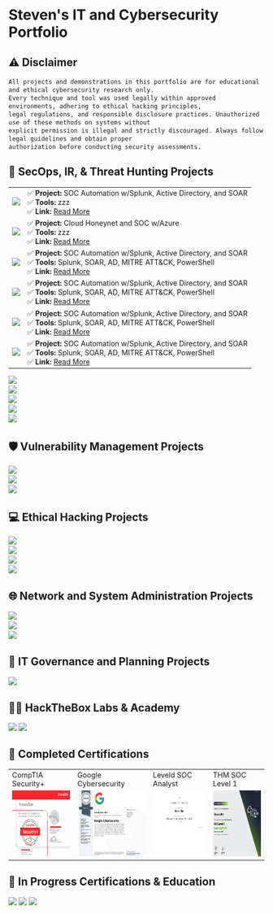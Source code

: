 # Steven's IT and Cybersecurity Portfolio

## ⚠ Disclaimer
```
All projects and demonstrations in this portfolio are for educational and ethical cybersecurity research only.
Every technique and tool was used legally within approved environments, adhering to ethical hacking principles,
legal regulations, and responsible disclosure practices. Unauthorized use of these methods on systems without
explicit permission is illegal and strictly discouraged. Always follow legal guidelines and obtain proper
authorization before conducting security assessments.
```
## 🚨 SecOps, IR, & Threat Hunting Projects
<table>
  <tr>
    <td><img src="https://github.com/user-attachments/assets/688c75a4-24d8-40b4-94e4-dd967a732a82" width="150"/></td>
    <td>
      ✅ <strong>Project:</strong> SOC Automation w/Splunk, Active Directory, and SOAR<br>
      ✅ <strong>Tools:</strong> zzz<br>
      ✅ <strong>Link:</strong> <a href="https://medium.com/@stevenrim/soc-automation-with-splunk-active-directory-soar-b121465b08b9">Read More</a>
    </td>
  </tr>

 <tr>
    <td><img src="https://github.com/user-attachments/assets/34f9dc71-d905-4d07-a3bd-5db8fcd5d236" width="150"/></td>
    <td>
      ✅ <strong>Project:</strong> Cloud Honeynet and SOC w/Azure<br>
      ✅ <strong>Tools:</strong> zzz<br>
      ✅ <strong>Link:</strong> <a href="https://medium.com/@stevenrim/building-a-cloud-honeynet-soc-in-azure-980f84fb5147">Read More</a>
    </td>
  </tr>

 <tr>
    <td><img src="https://github.com/user-attachments/assets/688c75a4-24d8-40b4-94e4-dd967a732a82" width="150"/></td>
    <td>
      ✅ <strong>Project:</strong> SOC Automation w/Splunk, Active Directory, and SOAR<br>
      ✅ <strong>Tools:</strong> Splunk, SOAR, AD, MITRE ATT&CK, PowerShell<br>
      ✅ <strong>Link:</strong> <a href="https://medium.com/@stevenrim/soc-automation-with-splunk-active-directory-soar-b121465b08b9">Read More</a>
    </td>
  </tr>

 <tr>
    <td><img src="https://github.com/user-attachments/assets/688c75a4-24d8-40b4-94e4-dd967a732a82" width="150"/></td>
    <td>
      ✅ <strong>Project:</strong> SOC Automation w/Splunk, Active Directory, and SOAR<br>
      ✅ <strong>Tools:</strong> Splunk, SOAR, AD, MITRE ATT&CK, PowerShell<br>
      ✅ <strong>Link:</strong> <a href="https://medium.com/@stevenrim/soc-automation-with-splunk-active-directory-soar-b121465b08b9">Read More</a>
    </td>
  </tr>

   <tr>
    <td><img src="https://github.com/user-attachments/assets/688c75a4-24d8-40b4-94e4-dd967a732a82" width="150"/></td>
    <td>
      ✅ <strong>Project:</strong> SOC Automation w/Splunk, Active Directory, and SOAR<br>
      ✅ <strong>Tools:</strong> Splunk, SOAR, AD, MITRE ATT&CK, PowerShell<br>
      ✅ <strong>Link:</strong> <a href="https://medium.com/@stevenrim/soc-automation-with-splunk-active-directory-soar-b121465b08b9">Read More</a>
    </td>
  </tr>

   <tr>
    <td><img src="https://github.com/user-attachments/assets/688c75a4-24d8-40b4-94e4-dd967a732a82" width="150"/></td>
    <td>
      ✅ <strong>Project:</strong> SOC Automation w/Splunk, Active Directory, and SOAR<br>
      ✅ <strong>Tools:</strong> Splunk, SOAR, AD, MITRE ATT&CK, PowerShell<br>
      ✅ <strong>Link:</strong> <a href="https://medium.com/@stevenrim/soc-automation-with-splunk-active-directory-soar-b121465b08b9">Read More</a>
    </td>
  </tr>

  
  </table>







<a href="">
  <img src="https://img.shields.io/badge/--000000?&style=for-the-badge&logo=Medium&logoColor=white"/>
</a>
<br>
<a href="https://medium.com/@stevenrim/virtual-attacks-and-splunk-insights-b892468cbec9">
  <img src="https://img.shields.io/badge/-Simulating Attacks, Detecting Threats, and Mapping TTPs-000000?&style=for-the-badge&logo=Medium&logoColor=white"/>
</a>
<br>
<a href="https://medium.com/@stevenrim/automating-security-workflow-w-limacharlie-and-tines-020ee72ee340">
  <img src="https://img.shields.io/badge/-Automating EDR with LimaCharlie and Tines-000000?&style=for-the-badge&logo=Medium&logoColor=white"/>
</a>
<br>
<a href="https://medium.com/@stevenrim/generating-and-analyzing-endpoint-activity-logs-in-mde-e7535699ab15">
  <img src="https://img.shields.io/badge/-Automating EDR with Defender for Endpoint-000000?&style=for-the-badge&logo=Medium&logoColor=white"/>
</a>
<br>
<a href="https://github.com/stevenrim/threathuntrepo/blob/main/README.md">
  <img src="https://img.shields.io/badge/-Threat Hunt and IR Repository-000000?&style=for-the-badge&logo=github&logoColor=white"/>
</a>


## 🛡️ Vulnerability Management Projects 
<a href="https://medium.com/@stevenrim/vulnerability-management-program-implementation-0fad4462c688">
  <img src="https://img.shields.io/badge/-Full Vulnerability Management Program-000000?&style=for-the-badge&logo=Medium&logoColor=white"/>
</a>
<br>
<a href="https://medium.com/@stevenrim/windows-10-vulnerabilities-scan-script-secure-9e15590bdd27">
  <img src="https://img.shields.io/badge/-Windows 10 Vulnerabilities: Scan, Script & Secure-000000?&style=for-the-badge&logo=Medium&logoColor=white"/>
</a>
<br>
<a href="https://medium.com/@stevenrim/vulnerability-scans-with-tenable-nessus-924d658c7348">
  <img src="https://img.shields.io/badge/-Vulnerability Scans w/Tenable Nessus-000000?&style=for-the-badge&logo=Medium&logoColor=white"/>
</a>

## 💻 Ethical Hacking Projects 
<a href="https://medium.com/@stevenrim/owasp-juice-shop-10-2-for-arm64-raspberry-pi-5-68c28c046ccd">
  <img src="https://img.shields.io/badge/-Exploiting Vulnerabilities on OWASP Juice Shop-000000?&style=for-the-badge&logo=Medium&logoColor=white"/>
</a>
<br>
<a href="https://medium.com/@stevenrim/building-a-keylogger-w-python-508aa0465378">
  <img src="https://img.shields.io/badge/-Building a Keylogger w/Python-000000?&style=for-the-badge&logo=Medium&logoColor=white"/>
</a>
<br>
<a href="https://medium.com/@stevenrim/kerberoasting-in-active-directory-3931cb37e322">
  <img src="https://img.shields.io/badge/-Kerberoasting in Active Directory-000000?&style=for-the-badge&logo=Medium&logoColor=white"/>
</a>
<br>
<a href="https://github.com/stevenrim/duckyscripts/blob/main/README.md">
  <img src="https://img.shields.io/badge/-Custom Ducky Script Repository-000000?&style=for-the-badge&logo=github&logoColor=white"/>
</a>

## 🌐 Network and System Administration Projects 
<a href="https://medium.com/@stevenrim/powershell-automation-for-disa-stig-compliance-and-hardening-6515d055d9ef">
  <img src="https://img.shields.io/badge/-PowerShell Automation for DISA STIG Compliance and Hardening-000000?&style=for-the-badge&logo=Medium&logoColor=white"/>
</a>
<br>
<a href="https://medium.com/@stevenrim/cisco-packet-tracer-lab-series-more-0051e9e438b7">
  <img src="https://img.shields.io/badge/-Cisco Packet Tracer Lab Series-000000?&style=for-the-badge&logo=Medium&logoColor=white"/>
</a>
<br>
<a href="https://medium.com/@stevenrim/active-directory-home-lab-w-virtualbox-e07932251a9f">
  <img src="https://img.shields.io/badge/-AD Home Lab w/VirtualBox and PowerShell-000000?&style=for-the-badge&logo=Medium&logoColor=white"/>
</a>

## 🧭 IT Governance and Planning Projects
<a href="https://medium.com/@stevenrim/shifting-it-security-in-house-my-blueprint-229ea250ba39">
  <img src="https://img.shields.io/badge/-Shifting IT and Security In House: My Blueprint-000000?&style=for-the-badge&logo=Medium&logoColor=white"/>
</a>


## 🧑‍💻 HackTheBox Labs & Academy
<a href="www.google.com"><img src="https://img.shields.io/badge/-HTB RED-red?&style=for-the-badge&logo=hackthebox&logoColor=white"/></a>
<a href="www.google.com"><img src="https://img.shields.io/badge/-HTB BLUE-blue?&style=for-the-badge&logo=hackthebox&logoColor=white"/></a>


## 🏅 Completed Certifications 
<table>
  <tr>
    <td>CompTIA Security+</td>
    <td>Google Cybersecurity</td>
    <td>Leveld SOC Analyst</td>
    <td>THM SOC Level 1</td>
  </tr>
  <tr>  
    <td><a href="https://www.credly.com/badges/806e2f2e-f9c0-4081-9304-6f492136c153/"><img src="https://github.com/stevenrim/stevenrim/blob/main/securityplus.jpg" width="225" height="130"/></a></td>
    <td><a href="https://www.credly.com/badges/c5dc51ac-beae-45ef-b27b-a060075191e3/"><img src="https://github.com/stevenrim/stevenrim/blob/main/googlecybersecurity.jpg" width="225" height="130"/></a>
    <td><a href="https://app.kajabi.com/certificates/72ada0d2"><img src="https://github.com/stevenrim/stevenrim/blob/main/masterclassleveld.jpg" width="225" height="130"/></a></td>
    <td><a href="https://tryhackme-certificates.s3-eu-west-1.amazonaws.com/THM-SUPLNG2XBJ.png"><img src="https://github.com/stevenrim/stevenrim/blob/main/thmsoc1.jpg" width="225" height="130"/></a></td>
  </tr>
</table>

## 🧠 In Progress Certifications & Education
<a href=""><img src="https://img.shields.io/badge/NETWORK+-FF0000"/></a>
<a href=""><img src="https://img.shields.io/badge/CISSP-2E6F40"/></a>
<a href=""><img src="https://img.shields.io/badge/MS CYBERSECURITY-gold"/></a>


